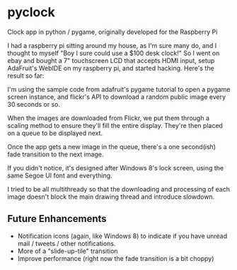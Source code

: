 pyclock
=======

Clock app in python / pygame, originally developed for the Raspberry Pi


I had a raspberry pi sitting around my house, as I'm sure many do, and I thought to myself 
"Boy I sure could use a $100 desk clock!"  So I went on ebay and bought a 7" touchscreen LCD that accepts 
HDMI input, setup AdaFruit's WebIDE on my raspberry pi, and started hacking.  Here's the result so far:



I'm using the sample code from adafruit's pygame tutorial to open a pygame screen instance, 
and flickr's API to download a random public image every 30 seconds or so.  

When the images are downloaded from Flickr, we put them through a scaling method to ensure they'll fill 
the entire display.  They're then placed on a queue to be displayed next.

Once the app gets a new image in the queue, there's a one second(ish) fade transition to the next image.

If you didn't notice, it's designed after Windows 8's lock screen, using the same Segoe UI font and everything.

I tried to be all multithready so that the downloading and processing of each image doesn't block the main 
drawing thread and introduce slowdown.

## Future Enhancements
- Notification icons (again, like Windows 8) to indicate if you have unread mail / tweets / other notifications.
- More of a "slide-up-tile" transition
- Improve performance (right now the fade transition is a bit choppy)
